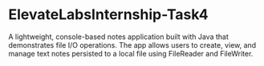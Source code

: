 # ElevateLabsInternship-Task4
A lightweight, console-based notes application built with Java that demonstrates file I/O operations. The app allows users to create, view, and manage text notes persisted to a local file using FileReader and FileWriter.
